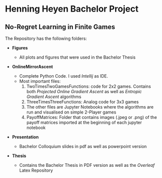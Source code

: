 # Henning Heyen Bachelor Project
## No-Regret Learning in Finite Games

The Repository has the following folders: 

* **Figures**
  * All plots and figures that were used in the Bachelor Thesis

* **OnlineMirrorAscent**
  * Complete Python Code. I used *Intellij* as IDE. 
  * Most important files: 
    1. TwoTimesTwoGamesFunctions: code for 2x2 games. Contains both *Projected Online Gradient Ascent* as well as *Entropic Gradient Ascent* algorithms
    2. ThreeTimesThreeFunctions: Analog code for 3x3 games
    3. The other files are Jupyter Notebooks where the algorithms are run and visualised on simple 2-Player games
    4. PayoffMatrices: Folder that contains images (.jpeg or .png) of the payoff matrices imported at the beginning of each jupyter notebook 

* **Presentation**
  * Bachelor Colloquium slides in pdf as well as powerpoint version

* **Thesis** 
  * Contains the Bachelor Thesis in PDF version as well as the *Overleaf* Latex Repository

